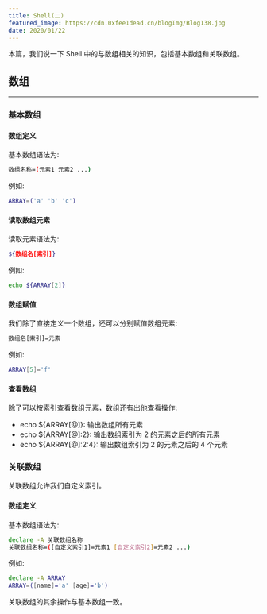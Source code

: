 ```yaml
---
title: Shell(二)
featured_image: https://cdn.0xfee1dead.cn/blogImg/Blog138.jpg
date: 2020/01/22
---
```


本篇，我们说一下 Shell 中的与数组相关的知识，包括基本数组和关联数组。

## 数组
***  
### 基本数组
#### 数组定义
基本数组语法为: 
``` sh
数组名称=(元素1 元素2 ...)
```

例如: 
``` sh
ARRAY=('a' 'b' 'c')
```

#### 读取数组元素
读取元素语法为: 
``` sh
${数组名[索引]}
```

例如: 
``` sh
echo ${ARRAY[2]}
```

#### 数组赋值
我们除了直接定义一个数组，还可以分别赋值数组元素: 
``` sh
数组名[索引]=元素
```

例如: 
``` sh
ARRAY[5]='f'
```

#### 查看数组
除了可以按索引查看数组元素，数组还有出他查看操作: 
- echo ${ARRAY[@]}: 输出数组所有元素
- echo ${ARRAY[@]:2}: 输出数组索引为 2 的元素之后的所有元素
- echo ${ARRAY[@]:2:4}: 输出数组索引为 2 的元素之后的 4 个元素

### 关联数组
关联数组允许我们自定义索引。
#### 数组定义
基本数组语法为: 
``` sh
declare -A 关联数组名称
关联数组名称=([自定义索引1]=元素1 [自定义索引2]=元素2 ...)
```

例如: 
``` sh
declare -A ARRAY
ARRAY=([name]='a' [age]='b')
```

关联数组的其余操作与基本数组一致。